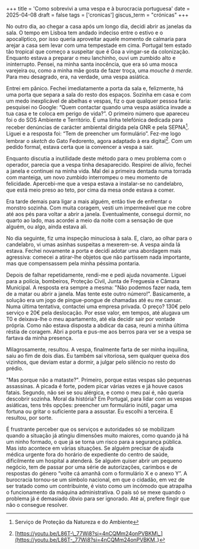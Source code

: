+++
title = 'Como sobrevivi a uma vespa e à burocracia portuguesa'
date = 2025-04-08
draft = false
tags = ['cronicas']
giscus_term = "crónicas"
+++

No outro dia, ao chegar a casa após um longo dia, decidi abrir as janelas da sala. O tempo em Lisboa tem andado indeciso entre o estivo e o apocalíptico, por isso queria aproveitar aquele momento de calmaria para arejar a casa sem levar com uma tempestade em cima. Portugal tem estado tão tropical que começo a suspeitar que é Goa a vingar-se da colonização. Enquanto estava a preparar o meu lanchinho, ouvi um zumbido alto e ininterrupto. Pensei, na minha santa inocência, que era só uma mosca varejeira ou, como a minha mãe gosta de fazer troça, uma *mouche à merde.* Para meu desagrado, era, na verdade, uma vespa asiática.

Entrei em pânico. Fechei imediatamente a porta da sala e, felizmente, há uma porta que separa a sala do resto dos espaços. Sozinha em casa e com um medo inexplicável de abelhas e vespas, fiz o que qualquer pessoa faria: pesquisei no Google: “Quem contactar quando uma vespa asiática invade a tua casa e te coloca em perigo de vida?”. O primeiro número que apareceu foi o do SOS Ambiente e Território. É uma linha telefónica dedicada para receber denúncias de carácter ambiental dirigida pela GNR e pela SEPNA[^1]. Liguei e a resposta foi: “Tem de preencher um formulário”. Fez-me logo lembrar o *sketch* do Gato Fedorento, agora adaptado à era digital[^2]. Com um pedido formal, estava certa que ia convencer a vespa a sair. 

Enquanto discutia a inutilidade deste método para o meu problema com o operador, parecia que a vespa tinha desaparecido. Respirei de alívio, fechei a janela e continuei na minha vida. Mal dei a primeira dentada numa torrada com manteiga, um novo zumbido interrompeu o meu momento de felicidade. Apercebi-me que a vespa estava  a instalar-se no candelabro, que está meio preso ao teto, por cima da mesa onde estava a comer. 

Era tarde demais para ligar a mais alguém, então tive de enfrentar o monstro sozinha. Com muita coragem, vesti um impermeável que me cobre até aos pés para voltar a abrir a janela. Eventualmente, consegui dormir, no quarto ao lado, mas acordei a meio da noite com a sensação de que alguém, ou algo, ainda estava ali.

No dia seguinte, fiz uma inspeção minuciosa à sala. E, claro, ao olhar para o candelabro, vi umas asinhas suspeitas a mexerem-se. A vespa ainda lá estava. Fechei novamente a porta e decidi adotar uma abordagem mais agressiva: comecei a atirar-lhe objetos que não partissem nada importante, mas que compensassem pela minha péssima pontaria.

Depois de falhar repetidamente, rendi-me e pedi ajuda novamente. Liguei para a polícia, bombeiros, Proteção Civil, Junta de Freguesia e Câmara Municipal. A resposta era sempre a mesma: "Não podemos fazer nada, tem de a matar ou abrir a janela. Mas tente este outro número\!". Basicamente, a solução era um jogo de pingue-pongue de chamadas até eu me cansar. Numa última tentativa, contactei uma empresa privada. O preço? 130€ pelo serviço e 20€ pela deslocação. Por esse valor, em tempos, até alugava um T0 e deixava-lhe o meu apartamento, até ela decidir sair por vontade própria. Como não estava disposta a abdicar da casa, reuni a minha última réstia de coragem. Abri a porta e pus-me aos berros para ver se a vespa se fartava da minha presença.

Milagrosamente, resultou. A vespa, finalmente farta de ser minha inquilina, saiu ao fim de dois dias. Eu também saí vitoriosa, sem qualquer queixa dos vizinhos, que deviam estar a dormir, a julgar pelo silêncio no resto do prédio.

"Mas porque não a mataste?". Primeiro, porque estas vespas são pequenas assassinas. A picada é forte, podem picar várias vezes e já houve casos fatais. Segundo, não sei se sou alérgica, e como o meu pai é, não queria descobrir sozinha. Moral da história? Em Portugal, para lidar com as vespas asiáticas, tens três opções: preencher um formulário inútil, pagar uma fortuna ou gritar o suficiente para a assustar. Eu escolhi a terceira. E resultou, por sorte. 

É frustrante perceber que os serviços e autoridades só se mobilizam quando a situação já atingiu dimensões muito maiores, como quando já há um ninho formado, o que já se torna um risco para a segurança pública. Mas isto acontece em várias situações. Se alguém precisar de ajuda médica urgente fora do horário de expediente do centro de saúde, dificilmente um hospital a atenderá. Se alguém quiser abrir um pequeno negócio, tem de passar por uma série de autorizações, carimbos e de respostas do género “volte cá amanhã com o formulário X e o anexo Y”. A burocracia tornou-se um símbolo nacional, em que o cidadão, em vez de ser tratado como um contribuinte, é visto como um incómodo que atrapalha o funcionamento da máquina administrativa. O país só se mexe quando o problema já é demasiado óbvio para ser ignorado. Até aí, prefere fingir que não o consegue resolver.

[^1]:  Serviço de Proteção da Natureza e do Ambiente

[^2]:  [https://youtu.be/L86T-\_77Wi8?si=4nCQMm24onPVBKM\_](https://youtu.be/L86T-_77Wi8?si=4nCQMm24onPVBKM_) 